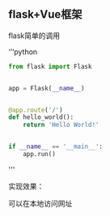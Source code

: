 ## flask+Vue框架

flask简单的调用

‘’‘python

```python
from flask import Flask


app = Flask(__name__)


@app.route('/')
def hello_world():
    return 'Hello World!'


if __name__ == '__main__':
    app.run()
```

'''

实现效果：

可以在本地访问网址

